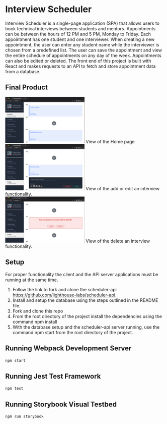 # Interview Scheduler
Interview Scheduler is a single-page application (SPA) that allows users to book technical interviews between students and mentors. Appointments can be between the hours of 12 PM and 5 PM, Monday to Friday. Each appointment has one student and one interviewer. When creating a new appointment, the user can enter any student name while the interviewer is chosen from a predefined list. The user can save the appointment and view the entire schedule of appointments on any day of the week. Appointments can also be edited or deleted. The front end of this project is built with React and makes requests to an API to fetch and store appointment data from a database.

## Final Product
<img alt="Interview Scheduler Home Page" height="50%" width = "50%" src="./images/HomepageView.png"/> View of the Home page
<img alt="Add or Edit an Interview" height="50%" width ="50%" src="./images/AddEditInterview.png"/> View of the add or edit an interview functionality.  
<img alt="Delete an Interview" height="50%" width ="50%" src="./images/DeleteInterview.png"/> View of the delete an interview functionality.  

## Setup

For proper functionality the client and the API server applications must be running at the same time.

1. Follow the link to fork and clone the scheduler-api https://github.com/lighthouse-labs/scheduler-api.
2. Install and setup the database using the steps outlined in the README file.
3. Fork and clone this repo
4. From the root directory of the project install the dependencies using the command npm install
5. With the database setup and the scheduler-api server running, use the command npm start from the root directory of the project.

## Running Webpack Development Server

```sh
npm start
```

## Running Jest Test Framework

```sh
npm test
```

## Running Storybook Visual Testbed

```sh
npm run storybook
```
